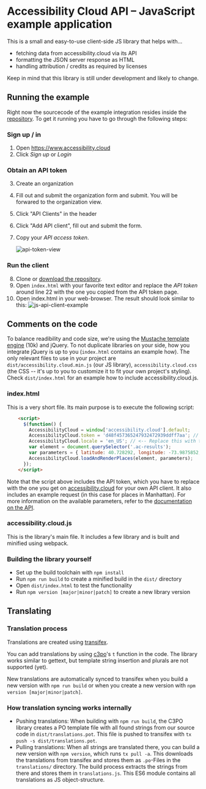 # Accessibility Cloud API – JavaScript example application

This is a small and easy-to-use client-side JS library that helps with…

- fetching data from accessibility.cloud via its API
- formatting the JSON server response as HTML
- handling attribution / credits as required by licenses

Keep in mind that this library is still under development and likely to change.


## Running the example

Right now the sourcecode of the example integration resides inside the [ repository](https://github.com/sozialhelden//tree/master/public/js-example). To get it running you have to go through the following steps:

### Sign up / in

1. Open https://www.accessibility.cloud
2. Click *Sign up* or *Login*

### Obtain an API token

3. Create an organization

4. Fill out and submit the organization form and submit. You will be forwared to the organization view.

5. Click "API Clients" in the header

6. Click "Add API client", fill out and submit the form.

7. Copy your *API access token*.

    ![api-token-view](http://i.imgur.com/SLkyvER.png)

### Run the client

8. Clone or [download the repository](https://github.com/sozialhelden/accessibility-cloud-js/archive/master.zip).
9. Open `index.html` with your favorite text editor and replace the *API token* around line 22 with the one you copied from the API token page.
10. Open index.html in your web-browser. The result should look similar to this: ![js-api-client-example](http://i.imgur.com/kfk0cMS.png)


## Comments on the code

To balance readibility and code size, we're using the [Mustache template engine](https://github.com/janl/mustache.js) (10k) and jQuery. To not duplicate libraries on your side, how you integrate jQuery is up to you (`index.html` contains an example how). The only relevant files to use in your project are `dist/accessibility.cloud.min.js` (our JS library), `accessibility.cloud.css` (the CSS -- it's up to you to customize it to fit your own project's styling). Check `dist/index.html` for an example how to include accessibility.cloud.js.

### index.html

This is a very short file. Its main purpose is to execute the following script:

```html
    <script>
      $(function() {
        AccessibilityCloud = window['accessibility.cloud'].default;
        AccessibilityCloud.token = 'd48f457365247932472939ddff7aa'; // <-- Replace this token with your own
        AccessibilityCloud.locale = 'en_US'; // <-- Replace this with the locale you want to use
        var element = document.querySelector('.ac-results');
        var parameters = { latitude: 40.728292, longitude: -73.9875852, accuracy: 10000, limit: 100 };
        AccessibilityCloud.loadAndRenderPlaces(element, parameters);
      });
    </script>
```

Note that the script above includes the API token, which you have to replace with the one you get on [accessibility.cloud](https://acloud.eu.meteorapp.com) for your own API client. It also includes an example request (in this case for places in Manhattan). For more information on the available parameters, refer to the [documentation on the API](https://github.com/sozialhelden//blob/master/docs/json-api.md).

### accessibility.cloud.js

This is the library's main file. It includes a few library and is built and minified using webpack.

### Building the library yourself

- Set up the build toolchain with `npm install`
- Run `npm run build` to create a minified build in the `dist/` directory
- Open `dist/index.html` to test the functionality
- Run `npm version [major|minor|patch]` to create a new library version


## Translating

### Translation process

Translations are created using [transifex](https://www.transifex.com/sozialhelden/accessibility-cloud/js-widget/).

You can add translations by using [c3po](https://alexmost.gitbooks.io/c-3po-book/content/)'s `t` function in the code. The library works similar to gettext, but template string insertion and plurals are not supported (yet).

New translations are automatically synced to transifex when you build a new version with `npm run build` or when you create a new version with `npm version [major|minor|patch]`.

### How translation syncing works internally

- Pushing translations: When building with `npm run build`, the C3PO library creates a PO template file with all found strings from our source code in `dist/translations.pot`. This file is pushed to transifex with `tx push -s dist/translations.pot`.
- Pulling translations: When all strings are translated there, you can build a new version with `npm version`, which runs `tx pull -a`. This downloads the translations from transifex and stores them as `.po`-Files in the `translations/` directory. The build process extracts the strings from there and stores them in `translations.js`. This ES6 module contains all translations as JS object-structure.
